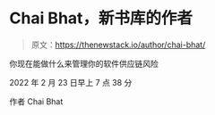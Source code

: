 # Chai Bhat，新书库的作者

> 原文：<https://thenewstack.io/author/chai-bhat/>

你现在能做什么来管理你的软件供应链风险

2022 年 2 月 23 日早上 7 点 38 分

作者 Chai Bhat